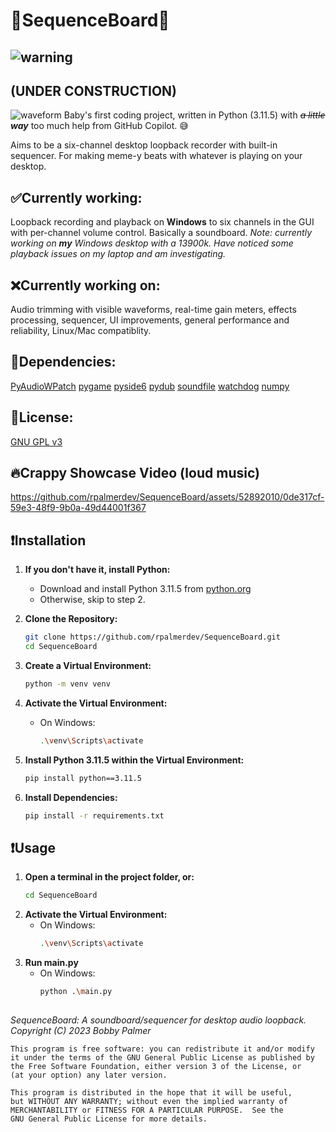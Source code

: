 # 🎵SequenceBoard🎵

##  ![warning](https://github.com/rpalmerdev/SequenceBoard/assets/52892010/45d45d54-2f2e-4262-bd82-98765dda9627) 
## **(UNDER CONSTRUCTION)** 


![waveform](https://github.com/rpalmerdev/SequenceBoard/assets/52892010/275a7046-e01f-452b-b8a6-55c0a211139a)
Baby's first coding project, written in Python (3.11.5) with ~~*a little*~~ ***way*** too much help from GitHub Copilot. 😅

Aims to be a six-channel desktop loopback recorder with built-in sequencer. For making meme-y beats with whatever is playing on your desktop.

## **✅Currently working:** 
Loopback recording and playback on **Windows** to six channels in the GUI with per-channel volume control. Basically a soundboard.
*Note: currently working on **my** Windows desktop with a 13900k. Have noticed some playback issues on my laptop and am investigating.*

## **❌Currently working on:** 
Audio trimming with visible waveforms, real-time gain meters, effects processing, sequencer, UI improvements, general performance and reliability, Linux/Mac compatiblity.

## **🩼Dependencies:**
[PyAudioWPatch](https://github.com/s0d3s/PyAudioWPatch/)
[pygame](https://github.com/pygame/pygame)
[pyside6](https://pypi.org/project/PySide6/)
[pydub](https://github.com/jiaaro/pydub)
[soundfile](https://pypi.org/project/soundfile/)
[watchdog](https://pypi.org/project/watchdog/)
[numpy](https://github.com/numpy/numpy)

## **💸License:** 
[GNU GPL v3](https://github.com/rpalmerdev/SequenceBoard/blob/main/LICENSE)

## 🔥Crappy Showcase Video (loud music)

https://github.com/rpalmerdev/SequenceBoard/assets/52892010/0de317cf-59e3-48f9-9b0a-49d44001f367

## ❗Installation

1. **If you don't have it, install Python:**
   - Download and install Python 3.11.5 from [python.org](https://www.python.org/downloads/release/python-3115)
   - Otherwise, skip to step 2.

2. **Clone the Repository:**
   ```bash
   git clone https://github.com/rpalmerdev/SequenceBoard.git
   cd SequenceBoard

3. **Create a Virtual Environment:**
    ```bash
    python -m venv venv
    ```

4. **Activate the Virtual Environment:**
    - On Windows:
      ```bash
      .\venv\Scripts\activate
      ```

5. **Install Python 3.11.5 within the Virtual Environment:**
    ```bash
    pip install python==3.11.5
    ```

6. **Install Dependencies:**
    ```bash
    pip install -r requirements.txt 
    ```
## ❗Usage

1. **Open a terminal in the project folder, or:**
   ```bash
   cd SequenceBoard
   ```
2. **Activate the Virtual Environment:**
    - On Windows:
      ```bash
      .\venv\Scripts\activate
      ```
3. **Run main.py**
   - On Windows:
       ```bash
       python .\main.py
       ```

##
*SequenceBoard: A soundboard/sequencer for desktop audio loopback. 
    Copyright (C) 2023  Bobby Palmer*

    This program is free software: you can redistribute it and/or modify
    it under the terms of the GNU General Public License as published by
    the Free Software Foundation, either version 3 of the License, or
    (at your option) any later version.

    This program is distributed in the hope that it will be useful,
    but WITHOUT ANY WARRANTY; without even the implied warranty of
    MERCHANTABILITY or FITNESS FOR A PARTICULAR PURPOSE.  See the
    GNU General Public License for more details.

